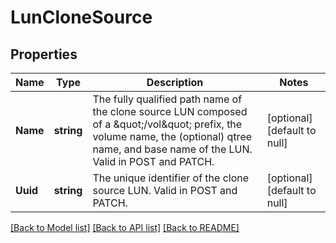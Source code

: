 # LunCloneSource

## Properties
Name | Type | Description | Notes
------------ | ------------- | ------------- | -------------
**Name** | **string** | The fully qualified path name of the clone source LUN composed of a \&quot;/vol\&quot; prefix, the volume name, the (optional) qtree name, and base name of the LUN. Valid in POST and PATCH.  | [optional] [default to null]
**Uuid** | **string** | The unique identifier of the clone source LUN. Valid in POST and PATCH.  | [optional] [default to null]

[[Back to Model list]](../README.md#documentation-for-models) [[Back to API list]](../README.md#documentation-for-api-endpoints) [[Back to README]](../README.md)


